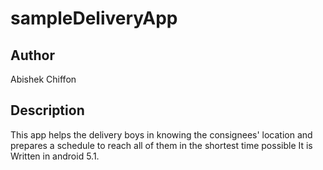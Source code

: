 # sampleDeliveryApp

## Author 
Abishek Chiffon

## Description
This app helps the delivery boys in knowing the consignees' location and prepares a schedule to reach all of them in the shortest time possible
It is Written in android 5.1.
